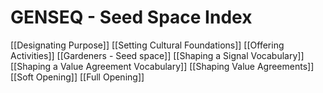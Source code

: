 # GENSEQ - Seed Space Index

[[Designating Purpose]]
[[Setting Cultural Foundations]]
[[Offering Activities]]
[[Gardeners - Seed space]]
[[Shaping a Signal Vocabulary]]
[[Shaping a Value Agreement Vocabulary]]
[[Shaping Value Agreements]]
[[Soft Opening]]
[[Full Opening]]